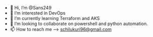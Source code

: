 - 👋 Hi, I’m @Sans249
- 👀 I’m interested in DevOps
- 🌱 I’m currently learning Terraform and AKS
- 💞️ I’m looking to collaborate on powershell and python automation.
- 📫 How to reach me --> schilukuri96@gmail.com

<!---
Sans249/Sans249 is a ✨ special ✨ repository because its `README.md` (this file) appears on your GitHub profile.
You can click the Preview link to take a look at your changes.
--->
